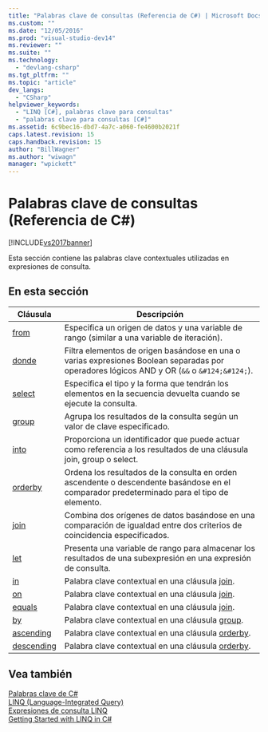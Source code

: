 ```yaml
---
title: "Palabras clave de consultas (Referencia de C#) | Microsoft Docs"
ms.custom: ""
ms.date: "12/05/2016"
ms.prod: "visual-studio-dev14"
ms.reviewer: ""
ms.suite: ""
ms.technology: 
  - "devlang-csharp"
ms.tgt_pltfrm: ""
ms.topic: "article"
dev_langs: 
  - "CSharp"
helpviewer_keywords: 
  - "LINQ [C#], palabras clave para consultas"
  - "palabras clave para consultas [C#]"
ms.assetid: 6c9bec16-dbd7-4a7c-a060-fe4600b2021f
caps.latest.revision: 15
caps.handback.revision: 15
author: "BillWagner"
ms.author: "wiwagn"
manager: "wpickett"
---
```

# Palabras clave de consultas (Referencia de C#)
[!INCLUDE[vs2017banner](../../../csharp/includes/vs2017banner.md)]

Esta sección contiene las palabras clave contextuales utilizadas en expresiones de consulta.  
  
## En esta sección  
  
|Cláusula|Descripción|  
|--------------|-----------------|  
|[from](../../../csharp/language-reference/keywords/from-clause.md)|Especifica un origen de datos y una variable de rango \(similar a una variable de iteración\).|  
|[donde](../../../csharp/language-reference/keywords/where-clause.md)|Filtra elementos de origen basándose en una o varias expresiones Boolean separadas por operadores lógicos AND y OR \(`&&` o `&#124;&#124;`\).|  
|[select](../../../csharp/language-reference/keywords/select-clause.md)|Especifica el tipo y la forma que tendrán los elementos en la secuencia devuelta cuando se ejecute la consulta.|  
|[group](../../../csharp/language-reference/keywords/group-clause.md)|Agrupa los resultados de la consulta según un valor de clave especificado.|  
|[into](../../../csharp/language-reference/keywords/into.md)|Proporciona un identificador que puede actuar como referencia a los resultados de una cláusula join, group o select.|  
|[orderby](../../../csharp/language-reference/keywords/orderby-clause.md)|Ordena los resultados de la consulta en orden ascendente o descendente basándose en el comparador predeterminado para el tipo de elemento.|  
|[join](../../../csharp/language-reference/keywords/join-clause.md)|Combina dos orígenes de datos basándose en una comparación de igualdad entre dos criterios de coincidencia especificados.|  
|[let](../../../csharp/language-reference/keywords/let-clause.md)|Presenta una variable de rango para almacenar los resultados de una subexpresión en una expresión de consulta.|  
|[in](../../../csharp/language-reference/keywords/in.md)|Palabra clave contextual en una cláusula [join](../../../csharp/language-reference/keywords/join-clause.md).|  
|[on](../../../csharp/language-reference/keywords/on.md)|Palabra clave contextual en una cláusula [join](../../../csharp/language-reference/keywords/join-clause.md).|  
|[equals](../../../csharp/language-reference/keywords/equals.md)|Palabra clave contextual en una cláusula [join](../../../csharp/language-reference/keywords/join-clause.md).|  
|[by](../../../csharp/language-reference/keywords/by.md)|Palabra clave contextual en una cláusula [group](../../../csharp/language-reference/keywords/group-clause.md).|  
|[ascending](../../../csharp/language-reference/keywords/ascending.md)|Palabra clave contextual en una cláusula [orderby](../../../csharp/language-reference/keywords/orderby-clause.md).|  
|[descending](../../../csharp/language-reference/keywords/descending.md)|Palabra clave contextual en una cláusula [orderby](../../../csharp/language-reference/keywords/orderby-clause.md).|  
  
## Vea también  
 [Palabras clave de C\#](../../../csharp/language-reference/keywords/index.md)   
 [LINQ \(Language\-Integrated Query\)](../Topic/LINQ%20\(Language-Integrated%20Query\).md)   
 [Expresiones de consulta LINQ](../../../csharp/programming-guide/linq-query-expressions/index.md)   
 [Getting Started with LINQ in C\#](../../../csharp/programming-guide/concepts/linq/getting-started-with-linq.md)